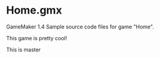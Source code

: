 # Home.gmx

GameMaker 1.4 Sample source code files for game "Home".

This game is pretty cool!

This is master